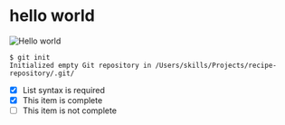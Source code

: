 # hello world
![Hello world](https://uploads-ssl.webflow.com/5f7e22296031655fe1cf628f/5f9c658a3f64e938f5479a98_Hello%20World%20Logo.png)

```
$ git init
Initialized empty Git repository in /Users/skills/Projects/recipe-repository/.git/
```
- [x] List syntax is required
- [x] This item is complete
- [ ] This item is not complete
